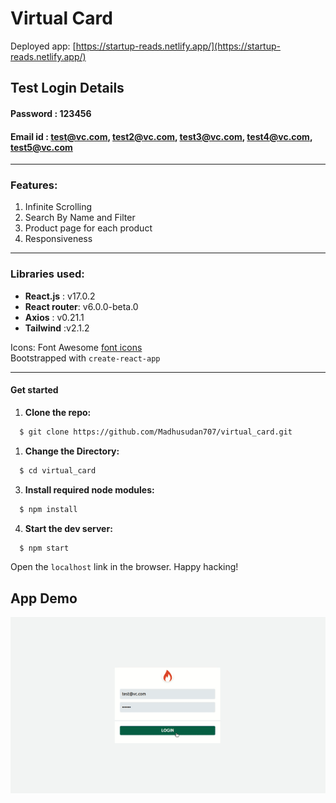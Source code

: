 # Virtual Card


Deployed app: [https://startup-reads.netlify.app/](https://startup-reads.netlify.app/)    
    
## Test Login Details

#### Password : 123456

#### Email id : test@vc.com, test2@vc.com, test3@vc.com, test4@vc.com, test5@vc.com
---
### Features:
1. Infinite Scrolling
2. Search By Name and Filter
3. Product page for each product
4. Responsiveness

-----
### Libraries used: 
- **React.js** : v17.0.2
- **React router**: v6.0.0-beta.0
- **Axios** : v0.21.1
- **Tailwind** :v2.1.2


Icons: Font Awesome [font icons](https://fontawesome.com/)   
Bootstrapped with `create-react-app`

---
#### Get started

1. **Clone the repo:**
```bash
  $ git clone https://github.com/Madhusudan707/virtual_card.git
```
1. **Change the Directory:**
```bash
  $ cd virtual_card
```
3. **Install required node modules:**
```bash
  $ npm install
```
4. **Start the dev server:**
```bash
  $ npm start
```
Open the `localhost` link in the browser.
Happy hacking!       


## App Demo     

![product](preview.gif)

